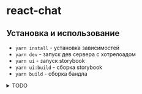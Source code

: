 # react-chat

## Установка и использование

- `yarn install` - установка зависимостей
- `yarn dev` - запуск дев сервера с хотрелоадом
- `yarn ui` - запуск storybook
- `yarn ui:build` - сборка storybook
- `yarn build` - сборка бандла

<details>
<summary>TODO</summary>

## Atoms

### Attachments

    - FileDonwloader для Attachments file

### Input

### Button

## Moleculs

### Messages

- isReaded
- isOwner
- Voice

### Dialogs

## Template

### Страница авторизации

### Страница регистрации

### Страница чата

</details>
